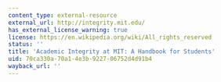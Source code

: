 ```yaml
---
content_type: external-resource
external_url: http://integrity.mit.edu/
has_external_license_warning: true
license: https://en.wikipedia.org/wiki/All_rights_reserved
status: ''
title: 'Academic Integrity at MIT: A Handbook for Students'
uid: 70ca330a-70a1-4e3b-9227-06752d4d91b4
wayback_url: ''
---
```

